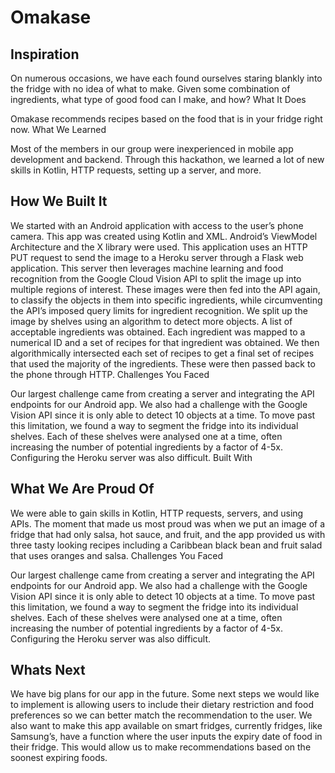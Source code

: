 # Omakase

## Inspiration

On numerous occasions, we have each found ourselves staring blankly into the fridge with no idea of what to make. Given some combination of ingredients, what type of good food can I make, and how?
What It Does

Omakase recommends recipes based on the food that is in your fridge right now.
What We Learned

Most of the members in our group were inexperienced in mobile app development and backend. Through this hackathon, we learned a lot of new skills in Kotlin, HTTP requests, setting up a server, and more.

## How We Built It

We started with an Android application with access to the user’s phone camera. This app was created using Kotlin and XML. Android’s ViewModel Architecture and the X library were used. This application uses an HTTP PUT request to send the image to a Heroku server through a Flask web application. This server then leverages machine learning and food recognition from the Google Cloud Vision API to split the image up into multiple regions of interest. These images were then fed into the API again, to classify the objects in them into specific ingredients, while circumventing the API’s imposed query limits for ingredient recognition. We split up the image by shelves using an algorithm to detect more objects. A list of acceptable ingredients was obtained. Each ingredient was mapped to a numerical ID and a set of recipes for that ingredient was obtained. We then algorithmically intersected each set of recipes to get a final set of recipes that used the majority of the ingredients. These were then passed back to the phone through HTTP.
Challenges You Faced

Our largest challenge came from creating a server and integrating the API endpoints for our Android app. We also had a challenge with the Google Vision API since it is only able to detect 10 objects at a time. To move past this limitation, we found a way to segment the fridge into its individual shelves. Each of these shelves were analysed one at a time, often increasing the number of potential ingredients by a factor of 4-5x. Configuring the Heroku server was also difficult.
Built With

## What We Are Proud Of

We were able to gain skills in Kotlin, HTTP requests, servers, and using APIs. The moment that made us most proud was when we put an image of a fridge that had only salsa, hot sauce, and fruit, and the app provided us with three tasty looking recipes including a Caribbean black bean and fruit salad that uses oranges and salsa.
Challenges You Faced

Our largest challenge came from creating a server and integrating the API endpoints for our Android app. We also had a challenge with the Google Vision API since it is only able to detect 10 objects at a time. To move past this limitation, we found a way to segment the fridge into its individual shelves. Each of these shelves were analysed one at a time, often increasing the number of potential ingredients by a factor of 4-5x. Configuring the Heroku server was also difficult.

## Whats Next

We have big plans for our app in the future. Some next steps we would like to implement is allowing users to include their dietary restriction and food preferences so we can better match the recommendation to the user. We also want to make this app available on smart fridges, currently fridges, like Samsung’s, have a function where the user inputs the expiry date of food in their fridge. This would allow us to make recommendations based on the soonest expiring foods.

